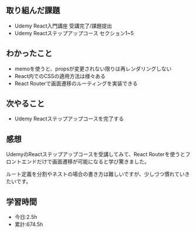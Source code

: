## 取り組んだ課題
- Udemy React入門講座 受講完了/課題提出
- Udemy Reactステップアップコース セクション1~5

## わかったこと
- memoを使うと、propsが変更されない限りは再レンダリングしない
- React内でのCSSの適用方法は様々ある
- React Routerで画面遷移のルーティングを実装できる

## 次やること
- Udemy Reactステップアップコースを完了する

## 感想
UdemyのReactステップアップコースを受講してみて、React Routerを使うとフロントエンドだけで画面遷移が可能になると学び驚きました。

ルート定義を分割やネストの場合の書き方は難しいですが、少しづつ慣れていきたいです。

## 学習時間
- 今日:2.5h
- 累計:674.5h
